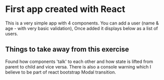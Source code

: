 # First app created with React

This is a very simple app with 4 components. You can add a user (name & age - with very basic validation),
Once added it displays below as a list of users.

## Things to take away from this exercise

Found how components 'talk' to each other and how state is lifted from parent to child and vice versa.
There is also a console warning which I believe to be part of react bootstrap Modal transition. 
